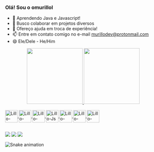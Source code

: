 ### Olá! Sou o omurillol


- 🌱 Aprendendo Java e Javascript!
- 👯 Busco colaborar em projetos diversos
- 🤔 Ofereço ajuda em troca de experiência!
- 📫 Entre em contato comigo no e-mail murillodev@protonmail.com
- 😄 Ele/Dele - He/Him

<div align="center">
  <a href="https://github.com/omurillol">
  <img height="180em" src="https://github-readme-stats.vercel.app/api?username=omurillol&show_icons=true&theme=dark&include_all_commits=true&count_private=true"/>
  <img height="180em" src="https://github-readme-stats.vercel.app/api/top-langs/?username=omurillol&layout=compact&langs_count=7&theme=dark"/>
</div>
<div style="display: inline_block"><br>
  <img align="center" alt="Lillo-GIT" height="40" width="40" src="https://cdn.jsdelivr.net/gh/devicons/devicon/icons/git/git-original.svg">
  <img align="center" alt="Lillo-HTML" height="40" width="40" src="https://cdn.jsdelivr.net/gh/devicons/devicon/icons/html5/html5-original.svg">
  <img align="center" alt="Lillo-CSS" height="40" width="40" src="https://cdn.jsdelivr.net/gh/devicons/devicon/icons/css3/css3-original.svg">
  <img align="center" alt="Lillo-Js" height="40" width="40" src="https://cdn.jsdelivr.net/gh/devicons/devicon/icons/javascript/javascript-plain.svg">
  <img align="center" alt="Lillo-React" height="40" width="40" src="https://cdn.jsdelivr.net/gh/devicons/devicon/icons/react/react-original.svg">
  <img align="center" alt="Lillo-Java" height="40" width="40" src="https://cdn.jsdelivr.net/gh/devicons/devicon/icons/java/java-original.svg">
  <img align="center" alt="Lillo-Spring" height="40" width="40" src="https://cdn.jsdelivr.net/gh/devicons/devicon/icons/spring/spring-original.svg">
  
</div>
  
  ##
  <div>
    <a href="https://instagram.com/omvrillo" target="_blank"><img src="https://img.shields.io/badge/-Instagram-%23E4405F?style=for-the-badge&logo=instagram&logoColor=white"        target="_blank"></a>
    <a href = "mailto:murillodev@protonmail.com"><img src="https://img.shields.io/badge/-Gmail-%23333?style=for-the-badge&logo=gmail&logoColor=white" target="_blank"></a>
    <a href="https://www.linkedin.com/in/murillo-de-franca/" target="_blank"><img src="https://img.shields.io/badge/-LinkedIn-%230077B5?style=for-the-badge&logo=linkedin&logoColor=white" target="_blank"></a> 
  </div>
  
  ![Snake animation](https://github.com/omurillol/omurillol/blob/output/github-contribution-grid-snake.svg)
